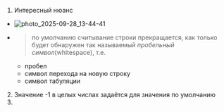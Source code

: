 1. Интересный нюанс
  - ![photo_2025-09-28_13-44-41](https://github.com/user-attachments/assets/7f6c5184-62df-42f8-8a63-3c092312e97f)
  - > по умолчанию считывание строки прекращается, как только будет обнаружен так называемый _пробельный символ_(whitespace), т.е.
    - пробел
    - символ перехода на новую строку
    - символ табуляции
2. Значение -1 в целых числах задаётся для значения по умолчанию
3. 
